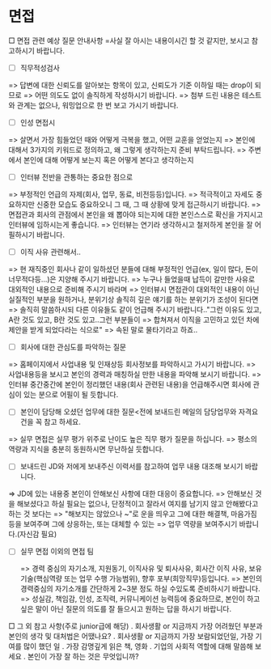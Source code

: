 # 면접


□ 면접 관련 예상 질문 안내사항
=사실 잘 아시는 내용이시긴 할 것 같지만, 보시고 참고하시기 바랍니다.

- [ ] 직무적성검사

=> 답변에 대한 신뢰도를 알아보는 항목이 있고, 신뢰도가 기준 이하일 때는 drop이 되므로
=> 어떤 의도도 없이 솔직하게 작성하시기 바랍니다.
=> 첨부 드린 내용은 테스트와 관계는 없으나, 워밍업으로 한 번 보고 가시기 바랍니다.

- [ ] 인성 면접시

=> 살면서 가장 힘들었던 때와 어떻게 극복을 했고, 어떤 교훈을 얻었는지
=> 본인에 대해서 3가지의 키워드로 정의하고, 왜 그렇게 생각하는지 준비 부탁드립니다.
=> 주변에서 본인에 대해 어떻게 보는지 혹은 어떻게 본다고 생각하는지

- [ ] 인터뷰 전반을 관통하는 중요한 점으로

=> 부정적인 언급의 자제(회사, 업무, 동료, 비전등등)입니다. 
=> 적극적이고 자세도 중요하지만 신중한 모습도 중요하오니 그 때, 그 때 상황에 맞게 접근하시기 바랍니다.
=> 면접관과 회사의 관점에서 본인을 왜 뽑아야 되는지에 대한 본인스스로 확신을 가지시고 인터뷰에 임하시는게 좋습니다.
=> 인터뷰는 연기라 생각하시고 철저하게 본인을 잘 어필하시기 바랍니다.

- [ ] 이직 사유 관련해서..

=> 현 재직중인 회사나 같이 일하셨던 분들에 대해 부정적인 언급(ex, 일이 많다, 돈이 너무적다등...)은 지양해 주시기 바랍니다.
=> 누구나 들었을때 납득이 갈만한 사유로 대외적인 내용으로 준비해 주시기 바라며
=> 인터뷰시 면접관이 대외적인 내용이 아닌 실질적인 부분을 원하거나, 분위기상 솔직히 깊은 얘기를 하는 분위기가 조성이 된다면
=> 솔직히 말씀하시되 다른 이유들도 같이 언급해 주시기 바랍니다.."그런 이유도 있고, A란 것도 있고, B란 것도 있고..그런 부분들이 
=> 합쳐져서 이직을 고민하고 있던 차에 제안을 받게 되었다라는 식으로" => 속된 말로 물타기라고 하죠..

- [ ] 회사에 대한 관심도를 파악하는 질문

=> 홈페이지에서 사업내용 및 인재상등 회사정보를 파악하시고 가시기 바랍니다.
=> 사업내용등을 보시고 본인의 경력과 매칭하실 만한 내용을 파악해 보시기 바랍니다.
=> 인터뷰 중간중간에 본인이 정리했던 내용(회사 관련된 내용)을 언급해주시면 회사에 관심이 있는 분으로 어필이 될 듯합니다.

- [ ] 본인이 담당해 오셨던 업무에 대한 질문<전에 보내드린 메일의 담당업무와 자격요건을 꼭 참고 하세요.

=> 실무 면접은 실무 평가 위주로 난이도 높은 직무 평가 질문을 하십니다. 
=> 평소의역량과 지식을 충분히 동원하시면 무난하실 듯합니다.

- [ ] 보내드린 JD와 저에게 보내주신 이력서를 참고하여 업무 내용 대조해 보시기 바랍니다.

=> JD에 있는 내용중 본인이 안해보신 사항에 대한 대응이 중요합니다.
=> 안해보신 것을 해보셨다고 하실 필요는 없으나, 단정적이고 잘라서 여지를 남기지 않고 안해봤다고 하는 것 보다는
=> "해보지는 않았으나 ~"로 운을 띄우고 그에 대한 해결책, 마음가짐등을 보여주며 그에 상응하는, 또는 대체할 수 있는
=> 업무 역량을 보여주시기 바랍니다.(자신감 필요)

- [ ] 실무 면접 이외의 면접 팀

  => 경력 중심의 자기소개, 지원동기, 이직사유 및 퇴사사유, 회사간 이직 사유, 보유기술(핵심역량 또는 업무 수행 가능범위), 향후 포부(희망직무)등입니다.
  => 본인의 경력중심의 자기소개를 간단하게 2~3분 정도 하실 수있도록 준비하시기 바랍니다.
  => 성실감, 책임감, 인성, 조직력, 커뮤니케이션 능력등에 중요하므로, 본인이 하고 싶은 말이 아닌 질문의 의도를 잘 들으시고 원하는 답을 하시기 바랍니다.

□ 그 외 참고 사항(주로 junior급에 해당)
. 회사생활 or 지금까지 가장 어려웠던 부분과 본인의 생각 및 대처법은 어땠나요?
. 회사생활 or 지금까지 가장 보람되었던일, 가장 기여를 많이 했던 일
. 가장 감명깊게 읽은 책, 영화
. 기업의 사회적 역할에 대해 말씀해 보세요
. 본인이 가장 잘 하는 것은 무엇입니까?